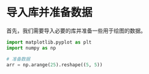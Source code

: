 # 导入库并准备数据

首先，我们需要导入必要的库并准备一些用于绘图的数据。

```python
import matplotlib.pyplot as plt
import numpy as np

# 准备数据
arr = np.arange(25).reshape((5, 5))
```
